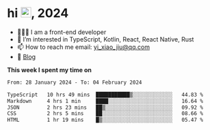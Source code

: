 <h1> hi <img src="https://raw.githubusercontent.com/blackcater/blackcater/main/images/Hi.gif" height="24" />, 2024 </h1>

- 🧑🏻‍💻 I am a front-end developer
- 👀 I’m interested in TypeScript, Kotlin, React, React Native, Rust
- 📫 How to reach me  email: yi_xiao_jiu@qq.com
- 📝 [Blog](https://yixiaojiu-blog.netlify.app/)

**This week I spent my time on** 

<!--START_SECTION:waka-->

```txt
From: 28 January 2024 - To: 04 February 2024

TypeScript   10 hrs 49 mins  ███████████▒░░░░░░░░░░░░░   44.83 %
Markdown     4 hrs 1 min     ████░░░░░░░░░░░░░░░░░░░░░   16.64 %
JSON         2 hrs 23 mins   ██▒░░░░░░░░░░░░░░░░░░░░░░   09.92 %
CSS          2 hrs 5 mins    ██░░░░░░░░░░░░░░░░░░░░░░░   08.66 %
HTML         1 hr 19 mins    █▒░░░░░░░░░░░░░░░░░░░░░░░   05.47 %
```

<!--END_SECTION:waka-->
